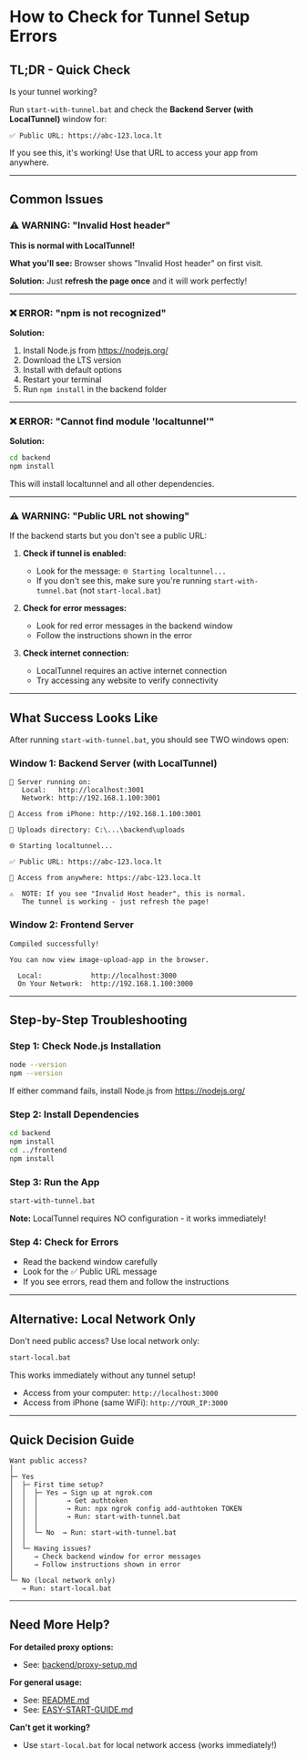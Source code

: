 # How to Check for Tunnel Setup Errors

## TL;DR - Quick Check

Is your tunnel working?

Run `start-with-tunnel.bat` and check the **Backend Server (with LocalTunnel)** window for:

```
✅ Public URL: https://abc-123.loca.lt
```

If you see this, it's working! Use that URL to access your app from anywhere.

---

## Common Issues

### ⚠️ WARNING: "Invalid Host header"

**This is normal with LocalTunnel!**

**What you'll see:**
Browser shows "Invalid Host header" on first visit.

**Solution:**
Just **refresh the page once** and it will work perfectly!

---

### ❌ ERROR: "npm is not recognized"

**Solution:**
1. Install Node.js from https://nodejs.org/
2. Download the LTS version
3. Install with default options
4. Restart your terminal
5. Run `npm install` in the backend folder

---

### ❌ ERROR: "Cannot find module 'localtunnel'"

**Solution:**
```bash
cd backend
npm install
```

This will install localtunnel and all other dependencies.

---

### ⚠️ WARNING: "Public URL not showing"

If the backend starts but you don't see a public URL:

1. **Check if tunnel is enabled:**
   - Look for the message: `🌐 Starting localtunnel...`
   - If you don't see this, make sure you're running `start-with-tunnel.bat` (not `start-local.bat`)

2. **Check for error messages:**
   - Look for red error messages in the backend window
   - Follow the instructions shown in the error

3. **Check internet connection:**
   - LocalTunnel requires an active internet connection
   - Try accessing any website to verify connectivity

---

## What Success Looks Like

After running `start-with-tunnel.bat`, you should see TWO windows open:

### Window 1: Backend Server (with LocalTunnel)
```
🚀 Server running on:
   Local:   http://localhost:3001
   Network: http://192.168.1.100:3001

📱 Access from iPhone: http://192.168.1.100:3001

📁 Uploads directory: C:\...\backend\uploads

🌐 Starting localtunnel...

✅ Public URL: https://abc-123.loca.lt

📱 Access from anywhere: https://abc-123.loca.lt

⚠️  NOTE: If you see "Invalid Host header", this is normal.
   The tunnel is working - just refresh the page!
```

### Window 2: Frontend Server
```
Compiled successfully!

You can now view image-upload-app in the browser.

  Local:            http://localhost:3000
  On Your Network:  http://192.168.1.100:3000
```

---

## Step-by-Step Troubleshooting

### Step 1: Check Node.js Installation
```bash
node --version
npm --version
```

If either command fails, install Node.js from https://nodejs.org/

### Step 2: Install Dependencies
```bash
cd backend
npm install
cd ../frontend
npm install
```

### Step 3: Run the App
```bash
start-with-tunnel.bat
```

**Note:** LocalTunnel requires NO configuration - it works immediately!

### Step 4: Check for Errors
- Read the backend window carefully
- Look for the ✅ Public URL message
- If you see errors, read them and follow the instructions

---

## Alternative: Local Network Only

Don't need public access? Use local network only:

```bash
start-local.bat
```

This works immediately without any tunnel setup!
- Access from your computer: `http://localhost:3000`
- Access from iPhone (same WiFi): `http://YOUR_IP:3000`

---

## Quick Decision Guide

```
Want public access?
│
├─ Yes
│  ├─ First time setup?
│  │  ├─ Yes → Sign up at ngrok.com
│  │  │       → Get authtoken
│  │  │       → Run: npx ngrok config add-authtoken TOKEN
│  │  │       → Run: start-with-tunnel.bat
│  │  │
│  │  └─ No  → Run: start-with-tunnel.bat
│  │
│  └─ Having issues?
│     → Check backend window for error messages
│     → Follow instructions shown in error
│
└─ No (local network only)
   → Run: start-local.bat
```

---

## Need More Help?

**For detailed proxy options:**
- See: [backend/proxy-setup.md](backend/proxy-setup.md)

**For general usage:**
- See: [README.md](README.md)
- See: [EASY-START-GUIDE.md](EASY-START-GUIDE.md)

**Can't get it working?**
- Use `start-local.bat` for local network access (works immediately!)
